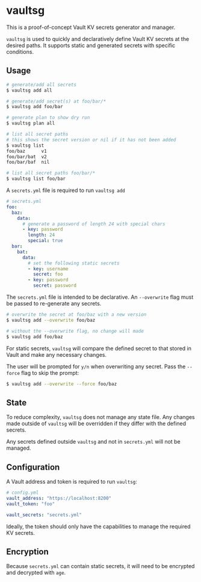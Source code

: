 # vaultsg

This is a proof-of-concept Vault KV secrets generator and manager.

`vaultsg` is used to quickly and declaratively define Vault KV secrets at the
desired paths. It supports static and generated secrets with specific conditions.

## Usage

```bash
# generate/add all secrets
$ vaultsg add all

# generate/add secret(s) at foo/bar/*
$ vaultsg add foo/bar

# generate plan to show dry run
$ vaultsg plan all

# list all secret paths
# this shows the secret version or nil if it has not been added
$ vaultsg list
foo/baz      v1
foo/bar/bat  v2
foo/bar/baf  nil

# list all secret paths foo/bar/*
$ vaultsg list foo/bar
```

A `secrets.yml` file is required to run `vaultsg add`

```yml
# secrets.yml
foo:
  baz:
    data:
      # generate a password of length 24 with special chars
      - key: password
        length: 24
        special: true
  bar:
    bat:
      data:
        # set the following static secrets
        - key: username
          secret: foo
        - key: password
          secret: password
```

The `secrets.yml` file is intended to be declarative. An `--overwrite` flag must
be passed to re-generate any secrets.

```bash
# overwrite the secret at foo/baz with a new version
$ vaultsg add --overwrite foo/baz

# without the --overwrite flag, no change will made
$ vaultsg add foo/baz
```

For static secrets, `vaultsg` will compare the defined secret to that stored in
Vault and make any necessary changes.

The user will be prompted for `y/n` when overwriting any secret. Pass the
`--force` flag to skip the prompt:

```bash
$ vaultsg add --overwrite --force foo/baz
```

## State

To reduce complexity, `vaultsg` does not manage any state file. Any changes made
outside of `vaultsg` will be overridden if they differ with the defined secrets.

Any secrets defined outside `vaultsg` and not in `secrets.yml` will not be
managed.

## Configuration

A Vault address and token is required to run `vaultsg`:

```yml
# config.yml
vault_address: "https://localhost:8200"
vault_token: "foo"

vault_secrets: "secrets.yml"
```

Ideally, the token should only have the capabilities to manage the required KV
secrets.

## Encryption

Because `secrets.yml` can contain static secrets, it will need to be encrypted
and decrypted with `age`.
